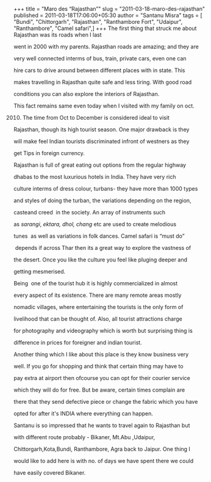+++
title = "Maro des “Rajasthan”"
slug = "2011-03-18-maro-des-rajasthan"
published = 2011-03-18T17:06:00+05:30
author = "Santanu Misra"
tags = [ "Bundi", "Chittorgarh", "Rajasthan", "Ranthambore Fort", "Udaipur", "Ranthambore", "Camel safari",]
+++
The first thing that struck me about Rajasthan was its roads when I last

went in 2000 with my parents. Rajasthan roads are amazing; and they are

very well connected interms of bus, train, private cars, even one can

hire cars to drive around between different places with in state. This

makes travelling in Rajasthan quite safe and less tiring. With good road

conditions you can also explore the interiors of Rajasthan.



This fact remains same even today when I visited with my family on oct.

2010. The time from Oct to December is considered ideal to visit

Rajasthan, though its high tourist season. One major drawback is they

will make feel Indian tourists discriminated infront of westners as they

get Tips in foreign currency.



Rajasthan is full of great eating out options from the regular highway

dhabas to the most luxurious hotels in India. They have very rich

culture interms of dress colour, turbans- they have more than 1000 types

and styles of doing the turban, the variations depending on the region,

casteand creed  in the society. An array of instruments such

as *sarangi*, *ektara, dhol, chang* etc are used to create melodious

tunes  as well as variations in folk dances. Camel safari is “must do”

 depends if across Thar then its a great way to explore the vastness of

the desert. Once you like the culture you feel like pluging deeper and

getting mesmerised.



Being  one of the tourist hub it is highly commercialized in almost

every aspect of its existence. There are many remote areas mostly

nomadic villages, where entertaining the tourists is the only form of

livelihood that can be thought of. Also, all tourist attractions charge

for photography and videography which is worth but surprising thing is

difference in prices for foreigner and indian tourist.



Another thing which I like about this place is they know business very

well. If you go for shopping and think that certain thing may have to

pay extra at airport then ofcourse you can opt for their courier service

which they will do for free. But be aware, certain times complain are

there that they send defective piece or change the fabric which you have

opted for after it's INDIA where everything can happen.



Santanu is so impressed that he wants to travel again to Rajasthan but

with different route probably - Bikaner, Mt.Abu ,Udaipur,

Chittorgarh,Kota,Bundi, Ranthambore, Agra back to Jaipur. One thing I

would like to add here is with no. of days we have spent there we could

have easily covered Bikaner.
